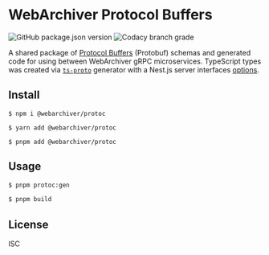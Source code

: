 # WebArchiver Protocol Buffers

![GitHub package.json version](https://img.shields.io/github/package-json/v/pereslavtsev/webarchiver-proto)
![Codacy branch grade](https://img.shields.io/codacy/grade/e566516024ed4310b066c9ac2759483e/master)


A shared package of [Protocol Buffers](https://developers.google.com/protocol-buffers) (Protobuf) schemas and generated code for using between WebArchiver gRPC microservices. TypeScript types was created via [`ts-proto`](https://github.com/stephenh/ts-proto) generator with a Nest.js server interfaces [options](https://github.com/stephenh/ts-proto/blob/main/NESTJS.markdown).

## Install
```
$ npm i @webarchiver/protoc

$ yarn add @webarchiver/protoc

$ pnpm add @webarchiver/protoc
```

## Usage
```bash
$ pnpm protoc:gen

$ pnpm build
```

## License
ISC
